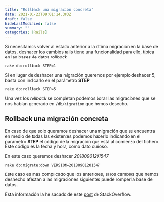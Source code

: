 ```yaml
---
title: "Rollback una migración concreta"
date: 2021-01-23T09:01:14.383Z
draft: false
hideLastModified: false
summary: ""
categories: [Rails]
---
```



  Si necesitamos volver al estado anterior a la última migración en la base de
  datos, deshacer los cambios rails tiene una funcionalidad para ello, típica en
  las bases de datos *rollback*

```rails
rake db:rollback STEP=1
```

  Si en lugar de deshacer una migración queremos por ejemplo deshacer 5, basta
  con indicarlo en el parámetro __STEP__

```rails
rake db:rollback STEP=5
```

  Una vez los *rollback* se completan podemos borar las migraciones que se nos
  habían generado en `/db/migration` que hemos desecho.

Rollback una migración concreta
--------------------------------------------------------------------------------

  En caso de que solo queramos deshacer una migración que se encuentra en medio
  de todas las existentes podemos hacerlo indicando en el parámetro __STEP__ el
  código de la migración que está al comienzo del fichero. Este código es la
  fecha y hora, como dato curioso.

  En este caso queremos deshacer *20180901201547*

```rails
rake db:migrate:down VERSION=20180901201547
```

  Este caso es más complicado que los anteriores, si los cambios que hemos
  deshecho afectan a las migraciones siguientes puede romper la base de datos.

  Esta información la he sacado de este [post] de StackOverflow.

[post]: https://stackoverflow.com/questions/3647685/how-to-rollback-a-specific-migration

